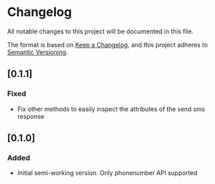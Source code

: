 # Changelog
All notable changes to this project will be documented in this file.

The format is based on [Keep a Changelog](https://keepachangelog.com/en/1.0.0/),
and this project adheres to [Semantic Versioning](https://semver.org/spec/v2.0.0.html).

## [0.1.1]
### Fixed
- Fix other methods to easily inspect the attributes of the send sms response

## [0.1.0]
### Added
- Initial semi-working version. Only phonenumber API supported
